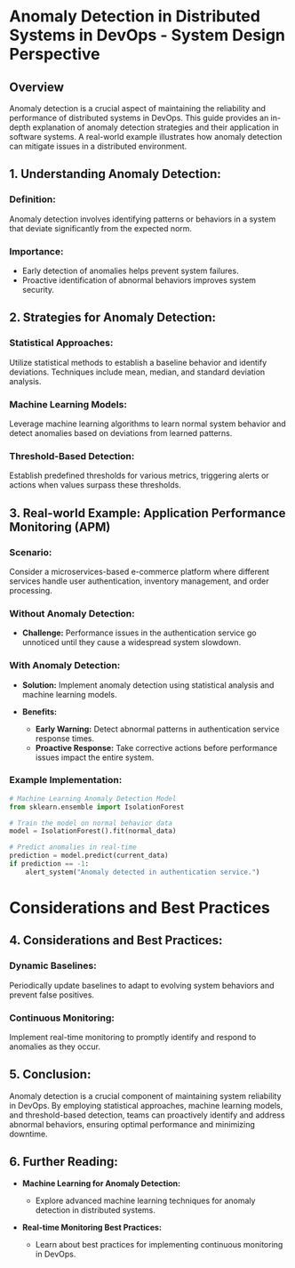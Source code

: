 
# Anomaly Detection in Distributed Systems in DevOps - System Design Perspective

## Overview

Anomaly detection is a crucial aspect of maintaining the reliability and performance of distributed systems in DevOps. This guide provides an in-depth explanation of anomaly detection strategies and their application in software systems. A real-world example illustrates how anomaly detection can mitigate issues in a distributed environment.

## 1. Understanding Anomaly Detection:

### Definition:

Anomaly detection involves identifying patterns or behaviors in a system that deviate significantly from the expected norm.

### Importance:

- Early detection of anomalies helps prevent system failures.
- Proactive identification of abnormal behaviors improves system security.

## 2. Strategies for Anomaly Detection:

### Statistical Approaches:

Utilize statistical methods to establish a baseline behavior and identify deviations. Techniques include mean, median, and standard deviation analysis.

### Machine Learning Models:

Leverage machine learning algorithms to learn normal system behavior and detect anomalies based on deviations from learned patterns.

### Threshold-Based Detection:

Establish predefined thresholds for various metrics, triggering alerts or actions when values surpass these thresholds.

## 3. Real-world Example: Application Performance Monitoring (APM)

### Scenario:

Consider a microservices-based e-commerce platform where different services handle user authentication, inventory management, and order processing.

### Without Anomaly Detection:

- **Challenge:** Performance issues in the authentication service go unnoticed until they cause a widespread system slowdown.

### With Anomaly Detection:

- **Solution:** Implement anomaly detection using statistical analysis and machine learning models.
- **Benefits:**

  - **Early Warning:** Detect abnormal patterns in authentication service response times.
  - **Proactive Response:** Take corrective actions before performance issues impact the entire system.

### Example Implementation:

```python
# Machine Learning Anomaly Detection Model
from sklearn.ensemble import IsolationForest

# Train the model on normal behavior data
model = IsolationForest().fit(normal_data)

# Predict anomalies in real-time
prediction = model.predict(current_data)
if prediction == -1:
    alert_system("Anomaly detected in authentication service.")
```


# Considerations and Best Practices

## 4. Considerations and Best Practices:

### Dynamic Baselines:

Periodically update baselines to adapt to evolving system behaviors and prevent false positives.

### Continuous Monitoring:

Implement real-time monitoring to promptly identify and respond to anomalies as they occur.

## 5. Conclusion:

Anomaly detection is a crucial component of maintaining system reliability in DevOps. By employing statistical approaches, machine learning models, and threshold-based detection, teams can proactively identify and address abnormal behaviors, ensuring optimal performance and minimizing downtime.

## 6. Further Reading:

- **Machine Learning for Anomaly Detection:**

  - Explore advanced machine learning techniques for anomaly detection in distributed systems.
- **Real-time Monitoring Best Practices:**

  - Learn about best practices for implementing continuous monitoring in DevOps.
